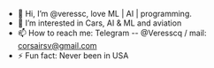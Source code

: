 - 👋 Hi, I’m @veressc, love ML | AI | programming. 
- 👀 I’m interested in Cars, AI & ML and aviation
- 📫 How to reach me: Telegram -- @Veresscq / mail: corsairsv@gmail.com
- ⚡ Fun fact: Never been in USA

<!---
veressc/veressc is a ✨ special ✨ repository because its `README.md` (this file) appears on your GitHub profile.
You can click the Preview link to take a look at your changes.
--->
